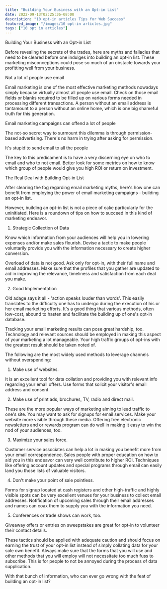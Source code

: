 ```yaml
---
title: "Building Your Business with an Opt-in List"
date: 2022-09-13T02:25:36-08:00
description: "10 opt-in articles Tips for Web Success"
featured_image: "/images/10 opt-in articles.jpg"
tags: ["10 opt in articles"]
---
```


Building Your Business with an Opt-in List


Before revealing the secrets of the trades, here are myths and fallacies that need to be cleared before one indulges into building an opt-in list. These marketing misconceptions could pose so much of an obstacle towards your profitting well from your business.

Not a lot of people use email

Email marketing is one of the most effective marketing methods nowadays simply because virtually almost all people use email. Check on those email fields or blanks required to be filled up on various forms needed in processing different transactions. A person without an email address is tantamount to a person without an online home, which is one big shameful truth for this generation.

Email marketing campaigns can offend a lot of people

The not-so secret way to surmount this dilemma is through permission-based advertising. There's no harm in trying after asking for permission. 

It's stupid to send email to all the people

The key to this predicament is to have a very discerning eye on who to email and who to not email. Better look for some metrics on how to know which group of people would give you high ROI or return on investment.

The Real Deal with Building Opt-in List

After clearing the fog regarding email marketing myths, here's how one can benefit from employing the power of email marketing campaigns - building an opt-in list.

However, building an opt-in list is not a piece of cake particularly for the uninitiated. Here is a roundown of tips on how to succeed in this kind of marketing endeavor.

1. Strategic Collection of Data

Know which information from your audiences will help you in lowering expenses and/or make sales flourish. Devise a tactic to make people voluntarily provide you with the information necessary to create higher conversion.

Overload of data is not good. Ask only for opt-in, with their full name and email addresses. Make sure that the profiles that you gather are updated to aid in improving the relevance, timeliness and satisfaction from each deal you make.

2. Good Implementation

Old adage says it all - 'action speaks louder than words'. This easily translates to the difficulty one has to undergo during the execution of his or her email marketing efforts. It's a good thing that various methods, often low-cost, abound to hasten and facilitate the building up of one's opt-in database. 

Tracking your email marketing results can pose great hardship, too. Technology and relevant sources should be employed in making this aspect of your marketing a lot manageable. Your high traffic groups of opt-ins with the greatest result should be taken noted of. 

The following are the most widely used methods to leverage channels without overspending:

1. Make use of websites.

It is an excellent tool for data collation and providing you with relevant info regarding your email offers. Use forms that solicit your visitor's email address and consent.

2. Make use of print ads, brochures, TV, radio and direct mail.

These are the more popular ways of marketing aiming to lead traffic to one's site. You may want to ask for signups for email services. Make your website more visible through these media. Offering free electronic newsletters and or rewards program can do well in making it easy to win the nod of your audiences, too.

3. Maximize your sales force.

Customer service associates can help a lot in making you benefit more from your email correspondence. Sales people with proper education on how to aid you in this endeavor can very well contribute to higher ROI. Techniques like offering account updates and special programs through email can easily land you those lists of valuable visitors.

4. Don't make your point of sale pointless.

Forms for signup located at cash registers and other high-traffic and highly visible spots can be very excellent venues for your business to collect email addresses. Notification of upcoming sales through their email addresses and names can coax them to supply you with the information you need.

5. Conferences or trade shows can work, too.

Giveaway offers or entries on sweepstakes are great for opt-in to volunteer their contact details. 

These tactics should be applied with adequate caution and should focus on earning the trust of your opt-in list instead of simply collating data for your sole own benefit. Always make sure that the forms that you will use and other methods that you will employ will not necessitate too much fuss to subscribe. This is for people to not be annoyed during the process of data supplication. 

With that bunch of information, who can ever go wrong with the feat of building an opt-in list?


